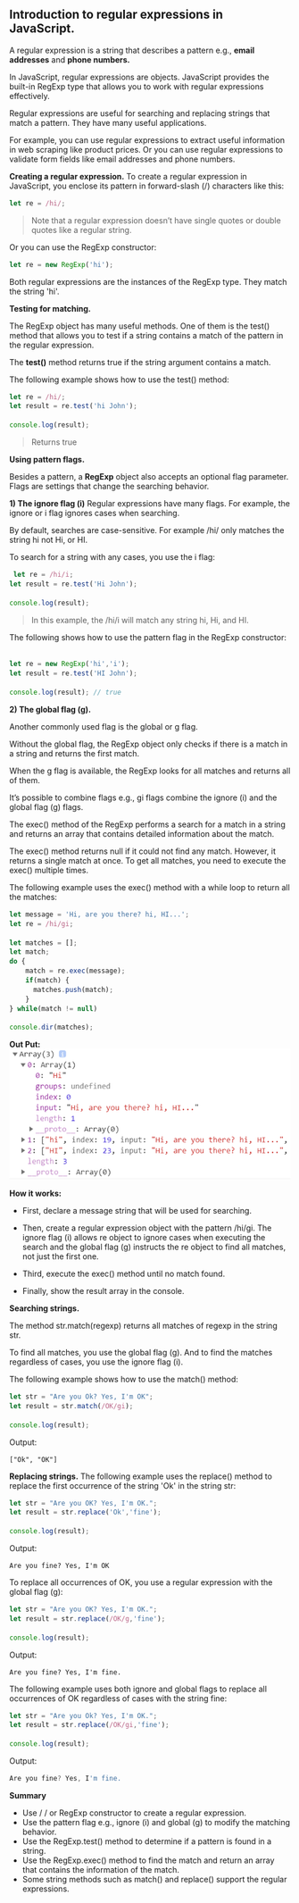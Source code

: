 ## **Introduction to regular expressions in JavaScript.** 

A regular expression is a string that describes a pattern e.g., **email addresses** and **phone numbers.**

In JavaScript, regular expressions are objects. JavaScript provides the built-in RegExp type that allows you to work with regular expressions effectively.

Regular expressions are useful for searching and replacing strings that match a pattern. They have many useful applications.

For example, you can use regular expressions to extract useful information in web scraping like product prices. Or you can use regular expressions to validate form fields like email addresses and phone numbers. 

**Creating a regular expression.**
To create a regular expression in JavaScript, you enclose its pattern in forward-slash (/) characters like this:

```javascript
let re = /hi/;
``` 

> Note that a regular expression doesn’t have single quotes or double quotes like a regular string. 

Or you can use the RegExp constructor: 

```javascript
let re = new RegExp('hi');
``` 

Both regular expressions are the instances of the RegExp type. They match the string 'hi'. 


**Testing for matching.** 

The RegExp object has many useful methods. One of them is the test() method that allows you to test if a string contains a match of the pattern in the regular expression.

The **test()** method returns true if the string argument contains a match.

The following example shows how to use the test() method:

```javascript 
let re = /hi/;
let result = re.test('hi John');

console.log(result); 
``` 

> Returns true 


**Using pattern flags.**

Besides a pattern, a **RegExp** object also accepts an optional flag parameter. Flags are settings that change the searching behavior.

**1) The ignore flag (i)**
Regular expressions have many flags. For example, the ignore or i flag ignores cases when searching.

By default, searches are case-sensitive. For example /hi/ only matches the string hi not Hi, or HI.

To search for a string with any cases, you use the i flag:


```javascript 
 let re = /hi/i;
let result = re.test('Hi John');

console.log(result); 
```

> In this example, the /hi/i will match any string hi, Hi, and HI.


The following shows how to use the pattern flag in the RegExp constructor:

```javascript 

let re = new RegExp('hi','i');
let result = re.test('HI John');

console.log(result); // true
``` 

**2) The global flag (g).**

Another commonly used flag is the global or g flag.

Without the global flag, the RegExp object only checks if there is a match in a string and returns the first match.


When the g flag is available, the RegExp looks for all matches and returns all of them.


It’s possible to combine flags e.g., gi flags combine the ignore (i) and the global flag (g) flags.


The exec() method of the RegExp performs a search for a match in a string and returns an array that contains detailed information about the match.


The exec() method returns null if it could not find any match. However, it returns a single match at once. To get all matches, you need to execute the exec() multiple times.


The following example uses the exec() method with a while loop to return all the matches: 

```javascript
let message = 'Hi, are you there? hi, HI...';
let re = /hi/gi;

let matches = [];
let match;
do {
    match = re.exec(message);
    if(match) {
      matches.push(match);
    }
} while(match != null)

console.dir(matches);
``` 

**Out Put:**
![](JavaScript-Regular-Expression.png) 


**How it works:**

 - First, declare a message string that will be used for searching.

 - Then, create a regular expression object with the pattern /hi/gi. The ignore flag (i) allows re object to ignore cases when executing the search and the global flag (g) instructs the re object to find all matches, not just the first one.
 - Third, execute the exec() method until no match found.

 - Finally, show the result array in the console.

**Searching strings.**

The method str.match(regexp) returns all matches of regexp in the string str.

To find all matches, you use the global flag (g). And to find the matches regardless of cases, you use the ignore flag (i).

The following example shows how to use the match() method:

```javascript
let str = "Are you Ok? Yes, I'm OK";
let result = str.match(/OK/gi);

console.log(result);
```

Output:
```
["Ok", "OK"]
```

**Replacing strings.**
The following example uses the replace() method to replace the first occurrence of the string 'Ok' in the string str:

```javascript
let str = "Are you OK? Yes, I'm OK.";
let result = str.replace('Ok','fine');

console.log(result);
```

Output:

```
Are you fine? Yes, I'm OK
```

To replace all occurrences of OK, you use a regular expression with the global flag (g):

```javascript
let str = "Are you OK? Yes, I'm OK.";
let result = str.replace(/OK/g,'fine');

console.log(result);
``` 

Output:
```
Are you fine? Yes, I'm fine.
```
The following example uses both ignore and global flags to replace all occurrences of OK regardless of cases with the string fine:

```javascript
let str = "Are you Ok? Yes, I'm OK.";
let result = str.replace(/OK/gi,'fine');

console.log(result);
```

Output:

```javascript
Are you fine? Yes, I'm fine.
```

**Summary**
 - Use / / or RegExp constructor to create a regular expression.
 - Use the pattern flag e.g., ignore (i) and global (g) to modify the matching behavior.
 - Use the RegExp.test() method to determine if a pattern is found in a string.
 - Use the RegExp.exec() method to find the match and return an array that contains the information of the match.
 - Some string methods such as match() and replace() support the regular expressions.